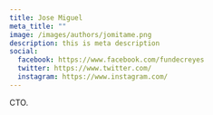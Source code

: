 ```yaml
---
title: Jose Miguel
meta_title: ""
image: /images/authors/jomitame.png
description: this is meta description
social:
  facebook: https://www.facebook.com/fundecreyes
  twitter: https://www.twitter.com/
  instagram: https://www.instagram.com/
---
```


CTO.
